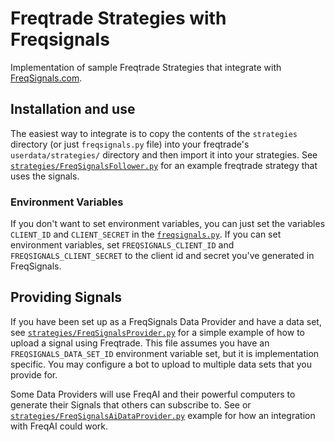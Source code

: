 # Freqtrade Strategies with Freqsignals

Implementation of sample Freqtrade Strategies that integrate with [FreqSignals.com](https://freqsignals.com).

## Installation and use

The easiest way to integrate is to copy the contents of the `strategies` directory (or just `freqsignals.py` file) into your freqtrade's `userdata/strategies/` directory and then import it into your strategies. See [`strategies/FreqSignalsFollower.py`](strategies/FreqSignalsFollower.py) for an example freqtrade strategy that uses the signals.

### Environment Variables

If you don't want to set environment variables, you can just set the variables `CLIENT_ID` and `CLIENT_SECRET` in the [`freqsignals.py`](strategies/freqsignals.py). If you can set environment variables, set `FREQSIGNALS_CLIENT_ID` and `FREQSIGNALS_CLIENT_SECRET` to the client id and secret you've generated in FreqSignals.

## Providing Signals

If you have been set up as a FreqSignals Data Provider and have a data set, see [`strategies/FreqSignalsProvider.py`](strategies/FreqSignalsProvider.py) for a simple example of how to upload a signal using Freqtrade. This file assumes you have an `FREQSIGNALS_DATA_SET_ID` environment variable set, but it is implementation specific. You may configure a bot to upload to multiple data sets that you provide for.

Some Data Providers will use FreqAI and their powerful computers to generate their Signals that others can subscribe to. See or [`strategies/FreqSignalsAiDataProvider.py`](strategies/FreqSignalsAiDataProvider.py) example for how an integration with FreqAI could work.
